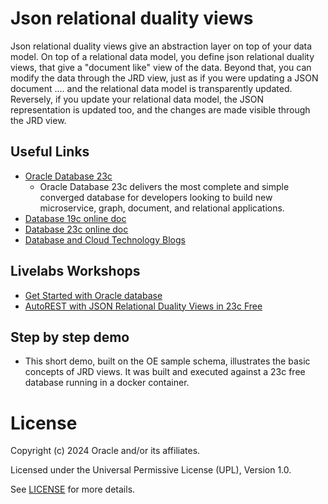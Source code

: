 # Json relational duality views

Json relational duality views give an abstraction layer on top of your data model.
On top of a relational data model, you define json relational duality views, that give a "document like" view of the data.
Beyond that, you can modify the data through the JRD view, just as if you were updating a JSON document .... and the relational data model is transparently updated.
Reversely, if you update your relational data model, the JSON representation is updated too, and the changes are made visible through the JRD view.

 
## Useful Links  
 
- [Oracle Database 23c](https://www.oracle.com/database/23c/index.html)
    -  Oracle Database 23c delivers the most complete and simple converged database for developers looking to build new microservice, graph, document, and relational applications.
- [Database 19c online doc](https://docs.oracle.com/en/database/oracle/oracle-database/19/index.html)
- [Database 23c online doc](https://docs.oracle.com/en/database/oracle/oracle-database/19/index.html)
- [Database and Cloud Technology Blogs](https://blogs.oracle.com/coretec/category/crt-english-content)
  

## Livelabs Workshops  
- [Get Started with Oracle database](https://apexapps.oracle.com/pls/apex/r/dbpm/livelabs/view-workshop?wid=613)
- [AutoREST with JSON Relational Duality Views in 23c Free](https://apexapps.oracle.com/pls/apex/r/dbpm/livelabs/view-workshop?wid=3634)

## Step by step demo

- This short demo, built on the OE sample schema, illustrates the basic concepts of JRD views. It was built and executed against a 23c free database running in a docker container.
 
# License

Copyright (c) 2024 Oracle and/or its affiliates.

Licensed under the Universal Permissive License (UPL), Version 1.0.

See [LICENSE](https://github.com/oracle-devrel/technology-engineering/blob/main/LICENSE) for more details.
